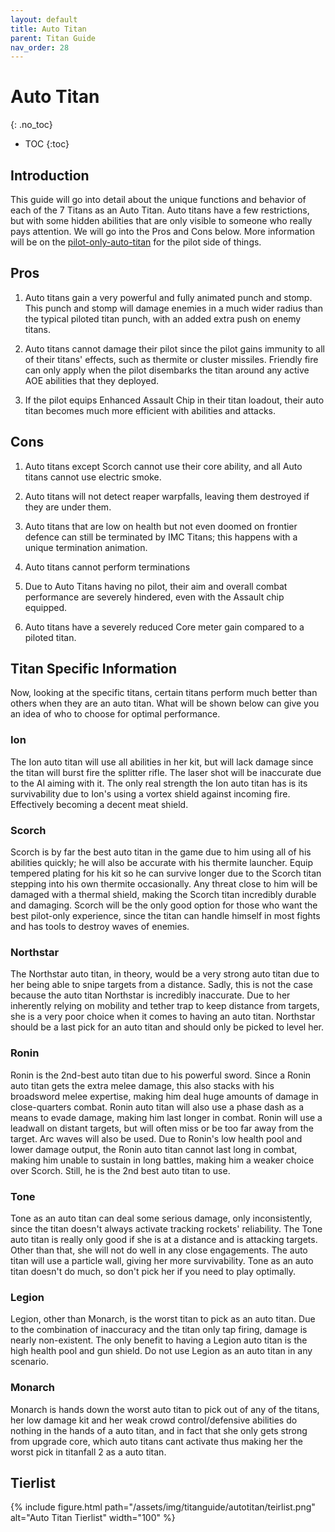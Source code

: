 ```yaml
---
layout: default
title: Auto Titan
parent: Titan Guide
nav_order: 28
---
```


# Auto Titan
{: .no_toc}

- TOC
{:toc}

## Introduction

This guide will go into detail about the unique functions and behavior of each of the 7 Titans as an Auto Titan. Auto titans have a few restrictions, but with some hidden abilities that are only visible to someone who really pays attention. We will go into the Pros and Cons below. More information will be on the [pilot-only-auto-titan] for the pilot side of things.

## Pros

1. Auto titans gain a very powerful and fully animated punch and stomp. This punch and stomp will damage enemies in a much wider radius than the typical piloted titan punch, with an added extra push on enemy titans. 

2. Auto titans cannot damage their pilot since the pilot gains immunity to all of their titans' effects, such as thermite or cluster missiles. Friendly fire can only apply when the pilot disembarks the titan around any active AOE abilities that they deployed. 

3. If the pilot equips Enhanced Assault Chip in their titan loadout, their auto titan becomes much more efficient with abilities and attacks. 

## Cons

1. Auto titans except Scorch cannot use their core ability, and all Auto titans cannot use electric smoke. 

2. Auto titans will not detect reaper warpfalls, leaving them destroyed if they are under them. 

3. Auto titans that are low on health but not even doomed on frontier defence can still be terminated by IMC Titans; this happens with a unique termination animation. 

4. Auto titans cannot perform terminations

5. Due to Auto Titans having no pilot, their aim and overall combat performance are severely hindered, even with the Assault chip equipped. 

6. Auto titans have a severely reduced Core meter gain compared to a piloted titan. 

## Titan Specific Information

Now, looking at the specific titans, certain titans perform much better than others when they are an auto titan. What will be shown below can give you an idea of who to choose for optimal performance. 

### Ion

The Ion auto titan will use all abilities in her kit, but will lack damage since the titan will burst fire the splitter rifle. The laser shot will be inaccurate due to the AI aiming with it. The only real strength the Ion auto titan has is its survivability due to Ion's using a vortex shield against incoming fire. Effectively becoming a decent meat shield. 

### Scorch

Scorch is by far the best auto titan in the game due to him using all of his abilities quickly; he will also be accurate with his thermite launcher. Equip tempered plating for his kit so he can survive longer due to the Scorch titan stepping into his own thermite occasionally. Any threat close to him will be damaged with a thermal shield, making the Scorch titan incredibly durable and damaging. Scorch will be the only good option for those who want the best pilot-only experience, since the titan can handle himself in most fights and has tools to destroy waves of enemies. 

### Northstar

The Northstar auto titan, in theory, would be a very strong auto titan due to her being able to snipe targets from a distance. Sadly, this is not the case because the auto titan Northstar is incredibly inaccurate. Due to her inherently relying on mobility and tether trap to keep distance from targets, she is a very poor choice when it comes to having an auto titan. Northstar should be a last pick for an auto titan and should only be picked to level her.

### Ronin

Ronin is the 2nd-best auto titan due to his powerful sword. Since a Ronin auto titan gets the extra melee damage, this also stacks with his broadsword melee expertise, making him deal huge amounts of damage in close-quarters combat. Ronin auto titan will also use a phase dash as a means to evade damage, making him last longer in combat. Ronin will use a leadwall on distant targets, but will often miss or be too far away from the target. Arc waves will also be used. Due to Ronin's low health pool and lower damage output, the Ronin auto titan cannot last long in combat, making him unable to sustain in long battles, making him a weaker choice over Scorch. Still, he is the 2nd best auto titan to use. 

### Tone

Tone as an auto titan can deal some serious damage, only inconsistently, since the titan doesn't always activate tracking rockets' reliability. The Tone auto titan is really only good if she is at a distance and is attacking targets. Other than that, she will not do well in any close engagements. The auto titan will use a particle wall, giving her more survivability. Tone as an auto titan doesn't do much, so don't pick her if you need to play optimally. 

### Legion

Legion, other than Monarch, is the worst titan to pick as an auto titan. Due to the combination of inaccuracy and the titan only tap firing, damage is nearly non-existent. The only benefit to having a Legion auto titan is the high health pool and gun shield. Do not use Legion as an auto titan in any scenario.

### Monarch

Monarch is hands down the worst auto titan to pick out of any of the titans, her low damage kit and her weak crowd control/defensive abilities do nothing in the hands of a auto titan, and in fact that she only gets strong from upgrade core, which auto titans cant activate thus making her the worst pick in titanfall 2 as a auto titan. 

## Tierlist

{% include figure.html 
  path="/assets/img/titanguide/autotitan/teirlist.png"
  alt="Auto Titan Tierlist"
  width="100"
%}

[pilot-only-auto-titan]: /frontier-biz/pilotguide//pilot-only-auto-titan/

